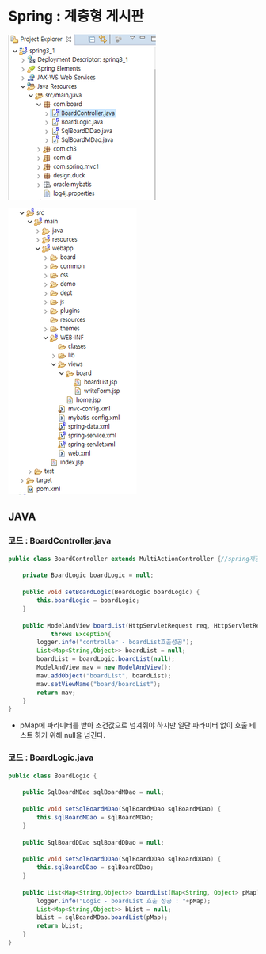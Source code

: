 # Spring : 계층형 게시판

![](../../../.gitbook/assets/1%20%2893%29.png)

![](../../../.gitbook/assets/2%20%2871%29.png)

## JAVA

### 코드 : BoardController.java

```java
public class BoardController extends MultiActionController {//spring제공 클래스
	
	private BoardLogic boardLogic = null;

	public void setBoardLogic(BoardLogic boardLogic) {
		this.boardLogic = boardLogic;
	}

	public ModelAndView boardList(HttpServletRequest req, HttpServletResponse res)//viewResolver를 사용한다.
			throws Exception{
		logger.info("controller - boardList호출성공");
		List<Map<String,Object>> boardList = null;
		boardList = boardLogic.boardList(null);
		ModelAndView mav = new ModelAndView();
		mav.addObject("boardList", boardList);
		mav.setViewName("board/boardList");
		return mav;
	}
}
```

* pMap에 파라미터를 받아 조건값으로 넘겨줘야 하지만 일단 파라미터 없이 호출 테스트 하기 위해 null을 넘긴다.

### 코드 : BoardLogic.java

```java
public class BoardLogic {
	
	public SqlBoardMDao sqlBoardMDao = null;
	
	public void setSqlBoardMDao(SqlBoardMDao sqlBoardMDao) {
		this.sqlBoardMDao = sqlBoardMDao;
	}

	public SqlBoardDDao sqlBoardDDao = null;
	
	public void setSqlBoardDDao(SqlBoardDDao sqlBoardDDao) {
		this.sqlBoardDDao = sqlBoardDDao;
	}	

	public List<Map<String,Object>> boardList(Map<String, Object> pMap) {
		logger.info("Logic - boardList 호출 성공 : "+pMap);
		List<Map<String,Object>> bList = null;
		bList = sqlBoardMDao.boardList(pMap);
		return bList;
	}
}
```

